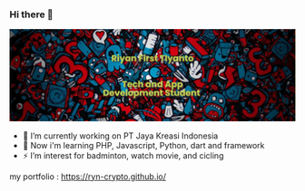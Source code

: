 ### Hi there 👋

<!--
**ryn-crypto/ryn-crypto** is a ✨ _special_ ✨ repository because its `README.md` (this file) appears on your GitHub profile.

Here are some ideas to get you started:

- 🔭 I’m currently working on PT Jaya Kreasi Indonesia
- 🌱 I’m currently learning PHP, Javascript, Python
- 👯 I’m looking to collaborate on ...
- 🤔 I’m looking for help with ...
- 💬 Ask me about ...
- 📫 How to reach me: ...
- 😄 Pronouns: ...
- ⚡ Fun fact: ...
-->


![logo](https://github.com/ryn-crypto/ryn-crypto/blob/master/banner.png) 

- 🔭 I’m currently working on PT Jaya Kreasi Indonesia
- 🌱 Now i'm learning PHP, Javascript, Python, dart and framework
- ⚡ I’m interest for badminton, watch movie, and cicling

my portfolio : https://ryn-crypto.github.io/
